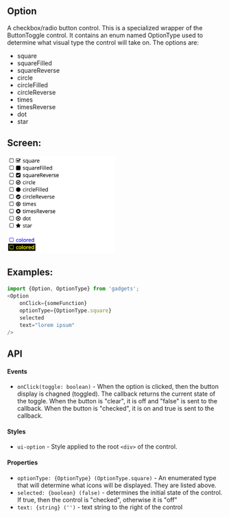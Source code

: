 <a name="module_Option"></a>

## Option
A checkbox/radio button control.  This is a specialized wrapper of the
ButtonToggle control.  It contains an enum named OptionType used to
determine what visual type the control will take on.  The options are:

- square
- squareFilled
- squareReverse
- circle
- circleFilled
- circleReverse
- times
- timesReverse
- dot
- star

## Screen:
<img src="https://github.com/jmquigley/gadgets/blob/master/images/option.png" width="50%" />

## Examples:

```javascript
import {Option, OptionType} from 'gadgets';
<Option
    onClick={someFunction}
    optionType={OptionType.square}
    selected
    text="lorem ipsum"
/>
```

## API
#### Events
- `onClick(toggle: boolean)` - When the option is clicked, then the button
display is chagned (toggled).  The callback returns the current state of
the toggle.  When the button is "clear", it is off and "false" is sent to
the callback.  When the button is "checked", it is on and true is sent to
the callback.

#### Styles
- `ui-option` - Style applied to the root `<div>` of the control.

#### Properties
- `optionType: {OptionType} (OptionType.square)` - An enumerated type that will
determine what icons will be displayed.  They are listed above.
- `selected: {boolean} (false)` - determines the initial state of the
control.  If true, then the control is "checked", otherwise it is "off"
- `text: {string} ('')` - text string to the right of the control

